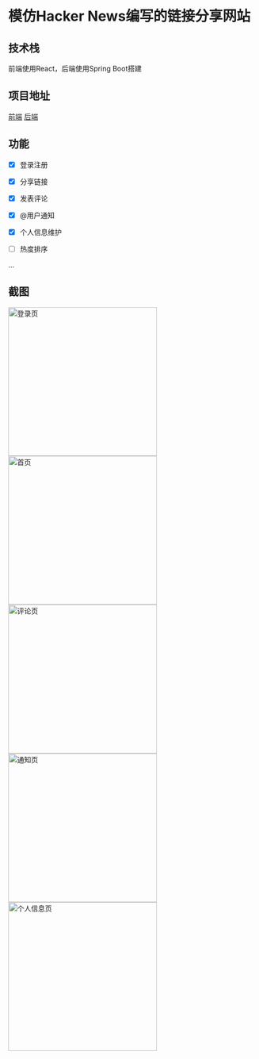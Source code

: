 # 模仿Hacker News编写的链接分享网站

## 技术栈
前端使用React，后端使用Spring Boot搭建

## 项目地址
[前端](https://github.com/zijian-z/web-share-react)
[后端](https://github.com/zijian-z/web-share)

## 功能
- [x] 登录注册
- [x] 分享链接
- [x] 发表评论
- [x] @用户通知
- [x] 个人信息维护
- [ ] 热度排序


...

## 截图
<kbd>
<img src="https://raw.githubusercontent.com/zijian-z/cdn/main/login.png" alt="登录页" width="300"/>
</kbd>
<kbd>
<img src="https://raw.githubusercontent.com/zijian-z/cdn/main/index.png" alt="首页" width="300"/>
</kbd>
<kbd>
<img src="https://raw.githubusercontent.com/zijian-z/cdn/main/share.png" alt="评论页" width="300"/>
</kbd>
<kbd>
<img src="https://raw.githubusercontent.com/zijian-z/cdn/main/notify.png" alt="通知页" width="300"/>
</kbd>
<kbd>
<img src="https://raw.githubusercontent.com/zijian-z/cdn/main/profile.png" alt="个人信息页" width="300"/>
</kbd>